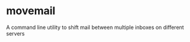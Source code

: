 movemail
========

A command line utility to shift mail between multiple inboxes on different servers